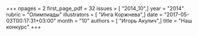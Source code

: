+++
npages = 2
first_page_pdf = 32
issues = [ "2014_10",]
year = "2014"
rubric = "Олимпиады"
illustrators = [ "Инга Коржнева",]
date = "2017-05-03T00:17:31+03:00"
month = "10"
authors = [ "Игорь Акулич",]
title = "Наш конкурс"
+++
